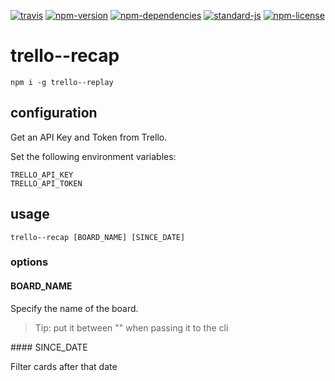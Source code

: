 [![travis](https://img.shields.io/travis/christian-fei/trello-recap.svg?style=flat-square)](https://travis-ci.org/christian-fei/trello-recap) [![npm-version](https://img.shields.io/npm/v/trello-recap.svg?style=flat-square&colorB=007EC6)](https://www.npmjs.com/package/trello-recap) [![npm-dependencies](https://img.shields.io/badge/dependencies-none-blue.svg?style=flat-square&colorB=44CC11)](package.json) [![standard-js](https://img.shields.io/badge/coding%20style-standard-brightgreen.svg?style=flat-square)](http://standardjs.com/) [![npm-license](https://img.shields.io/npm/l/trello-recap.svg?style=flat-square&colorB=007EC6)](https://spdx.org/licenses/ISC)

# trello--recap

```
npm i -g trello--replay
```

## configuration

Get an API Key and Token from Trello.

Set the following environment variables:

```
TRELLO_API_KEY
TRELLO_API_TOKEN
```


## usage

```
trello--recap [BOARD_NAME] [SINCE_DATE]
```

### options

#### BOARD_NAME

Specify the name of the board.

> Tip: put it between "" when passing it to the cli

#### SINCE_DATE

Filter cards after that date